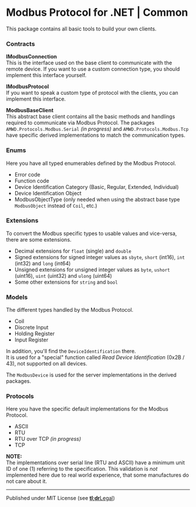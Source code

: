 # Modbus Protocol for .NET | Common

This package contains all basic tools to build your own clients.

### Contracts

**IModbusConnection**    
This is the interface used on the base client to communicate with the remote device.
If you want to use a custom connection type, you should implement this interface yourself.

**IModbusProtocol**    
If you want to speak a custom type of protocol with the clients, you can implement this interface.

**ModbusBaseClient**    
This abstract base client contains all the basic methods and handlings required to communicate via Modbus Protocol.
The packages `AMWD.Protocols.Modbus.Serial` _(in progress)_ and `AMWD.Protocols.Modbus.Tcp` have specific derived implementations to match the communication types.


### Enums

Here you have all typed enumerables defined by the Modbus Protocol.

- Error code
- Function code
- Device Identification Category (Basic, Regular, Extended, Individual)
- Device Identification Object
- ModbusObjectType (only needed when using the abstract base type `ModbusObject` instead of `Coil`, etc.)


### Extensions

To convert the Modbus specific types to usable values and vice-versa, there are some extensions.

- Decimal extensions for `float` (single) and `double`
- Signed extensions for signed integer values as `sbyte`, `short` (int16), `int` (int32) and `long` (int64)
- Unsigned extensions for unsigned integer values as `byte`, `ushort` (uint16), `uint` (uint32) and `ulong` (uint64)
- Some other extensions for `string` and `bool`


### Models

The different types handled by the Modbus Protocol.

- Coil
- Discrete Input
- Holding Register
- Input Register

In addition, you'll find the `DeviceIdentification` there.    
It is used for a "special" function called _Read Device Identification_ (0x2B / 43), not supported on all devices.

The `ModbusDevice` is used for the server implementations in the derived packages.


### Protocols

Here you have the specific default implementations for the Modbus Protocol.

- ASCII
- RTU
- RTU over TCP _(in progress)_
- TCP

**NOTE:**    
The implementations over serial line (RTU and ASCII) have a minimum unit ID of one (1) referring to the specification.
This validation is _not_ implemented here due to real world experience, that some manufactures do not care about it.

---

Published under MIT License (see [**tl;dr**Legal](https://www.tldrlegal.com/license/mit-license))
